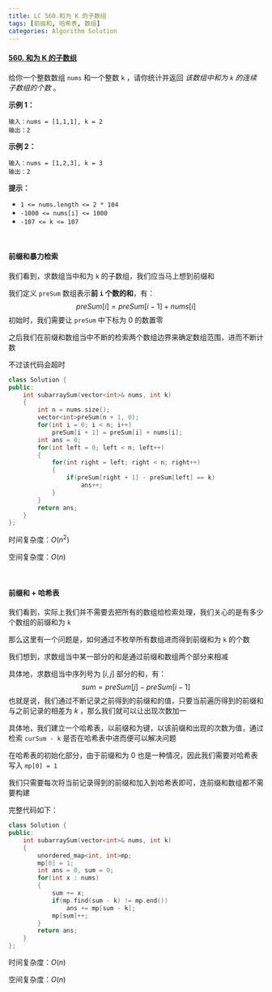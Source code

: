 ```yaml
---
title: LC 560.和为 K 的子数组
tags: [前缀和, 哈希表, 数组]
categories: Algorithm Solution
---
```


#### [560. 和为 K 的子数组](https://leetcode.cn/problems/subarray-sum-equals-k/)

给你一个整数数组 `nums` 和一个整数 `k` ，请你统计并返回 *该数组中和为 `k` 的连续子数组的个数* 。

 

**示例 1：**

```
输入：nums = [1,1,1], k = 2
输出：2
```

**示例 2：**

```
输入：nums = [1,2,3], k = 3
输出：2
```

 

**提示：**

- `1 <= nums.length <= 2 * 104`
- `-1000 <= nums[i] <= 1000`
- `-107 <= k <= 107`

​	 

#### 前缀和暴力检索

我们看到，求数组当中和为 `k` 的子数组，我们应当马上想到前缀和

我们定义 `preSum` 数组表示**前 `i` 个数的和**，有：
$$
preSum[i]=preSum[i-1]+nums[i]
$$
初始时，我们需要让 `preSum` 中下标为 0 的数置零

之后我们在前缀和数组当中不断的检索两个数组边界来确定数组范围，进而不断计数

不过该代码会超时

```cpp
class Solution {
public:
    int subarraySum(vector<int>& nums, int k) 
    {
        int n = nums.size();
        vector<int>preSum(n + 1, 0);
        for(int i = 0; i < n; i++)
            preSum[i + 1] = preSum[i] + nums[i];
        int ans = 0;
        for(int left = 0; left < n; left++)
        {
            for(int right = left; right < n; right++)
            {
                if(preSum[right + 1] - preSum[left] == k)
                    ans++;
            }
        }
        return ans;
    }
};
```

时间复杂度：$O(n^2)$ 

空间复杂度：$O(n)$ 

​	 

#### 前缀和 + 哈希表

我们看到，实际上我们并不需要去把所有的数组给检索处理，我们关心的是有多少个数组的前缀和为 `k` 

那么这里有一个问题是，如何通过不枚举所有数组进而得到前缀和为 `k` 的个数

我们想到，求数组当中某一部分的和是通过前缀和数组两个部分来相减

具体地，求数组当中序列号为 $[i,j]$ 部分的和，有：
$$
sum=preSum[j]-preSum[i-1]
$$
也就是说，我们通过不断记录之前得到的前缀和的值，只要当前遍历得到的前缀和与之前记录的相差为 $k$ ，那么我们就可以让出现次数加一

具体地，我们建立一个哈希表，以前缀和为键，以该前缀和出现的次数为值，通过检索 `curSum - k` 是否在哈希表中进而便可以解决问题

在哈希表的初始化部分，由于前缀和为 0 也是一种情况，因此我们需要对哈希表写入 `mp[0] = 1` 

我们只需要每次将当前记录得到的前缀和加入到哈希表即可，连前缀和数组都不需要构建

完整代码如下：

```cpp
class Solution {
public:
    int subarraySum(vector<int>& nums, int k) 
    {
        unordered_map<int, int>mp;
        mp[0] = 1;
        int ans = 0, sum = 0;
        for(int x : nums)
        {
            sum += x;
            if(mp.find(sum - k) != mp.end())
                ans += mp[sum - k];
            mp[sum]++;
        }
        return ans;
    }
};
```

时间复杂度：$O(n)$ 

空间复杂度：$O(n)$ 